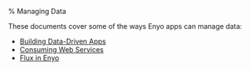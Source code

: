 % Managing Data

These documents cover some of the ways Enyo apps can manage data:

* [Building Data-Driven Apps](building-data-driven-apps.html)
* [Consuming Web Services](consuming-web-services.html)
* [Flux in Enyo](flux-in-enyo.html)

